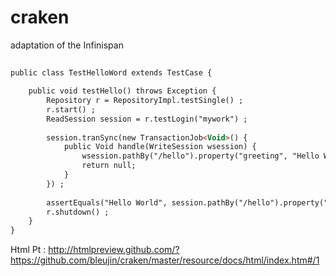 craken
======

adaptation of the Infinispan


## 

``` html
public class TestHelloWord extends TestCase {

	public void testHello() throws Exception {
		Repository r = RepositoryImpl.testSingle() ;
		r.start() ;
		ReadSession session = r.testLogin("mywork") ;
		
		session.tranSync(new TransactionJob<Void>() {
			public Void handle(WriteSession wsession) {
				wsession.pathBy("/hello").property("greeting", "Hello World") ;
				return null;
			}
		}) ;
		
		assertEquals("Hello World", session.pathBy("/hello").property("greeting").value()) ;
		r.shutdown() ;
	}
}

```


Html Pt : http://htmlpreview.github.com/?https://github.com/bleujin/craken/master/resource/docs/html/index.htm#/1